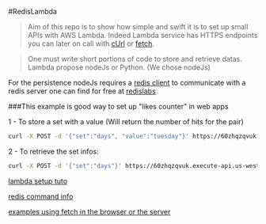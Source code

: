 #RedisLambda

> Aim of this repo is to show how simple and swift it is to set up small APIs with AWS Lambda.
>Indeed Lambda service has HTTPS endpoints you can later on call with [cUrl](https://en.wikipedia.org/wiki/CURL) or [fetch](https://github.com/github/fetch).

> One must write short portions of code to store and retrieve datas.
>Lambda propose nodeJs or Python. (We chose nodeJs)

For the persistence nodeJs requires a [redis client](https://www.npmjs.com/package/redis) to communicate with a redis server one can find for free at [redislabs](https://redislabs.com/)

###This example is good way to set up "likes counter" in web apps

1 - To store a set with a value (Will return the number of hits for the pair)

```sh
curl -X POST -d '{"set":"days", "value":"tuesday"}' https://60zhqzqvuk.execute-api.us-west-2.amazonaws.com/prod/zincrby1
```

2 - To retrieve the set infos:

```sh
curl -X POST -d '{"set":"days"}' https://60zhqzqvuk.execute-api.us-west-2.amazonaws.com/prod/zrevrangebyscore
```

[lambda setup tuto](https://github.com/dwyl/learn-aws-lambda)

[redis command info](http://redis.io/commands/zrevrangebyscore)

[examples using fetch in the browser or the server](https://github.com/agreg0ire/gen-fetch/blob/master/sequentiel.js)
